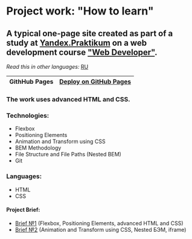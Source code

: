 # Project work: "How to learn"

## A typical one-page site created as part of a study at [Yandex.Praktikum](https://praktikum.yandex.com/) on a web development course ["Web Developer"](https://practicum.yandex.com/web/).

*Read this in other languages:* [RU](https://github.com/goldlexx/how-to-learn/blob/main/README.md)

| **GithHub Pages** | [Deploy on GitHub Pages](https://goldlexx.github.io/how-to-learn/) |
| ----------------- | -------------------------------------------------------------------- |

### The work uses advanced HTML and CSS.

### Technologies:
* Flexbox
* Positioning Elements
* Animation and Transform using CSS
* BEM Methodology
* File Structure and File Paths (Nested BEM)
* Git

### Languages:
* HTML
* CSS

#### Project Brief:
* [Brief №1](https://code.s3.yandex.net/web-developer/checklists/checklist-1/index.html) (Flexbox, Positioning Elements, advanced HTML and CSS)
* [Brief №2](https://code.s3.yandex.net/web-developer/checklists/checklist-2/index.html) (Animation and Transform using CSS, Nested БЭМ, iframe)
